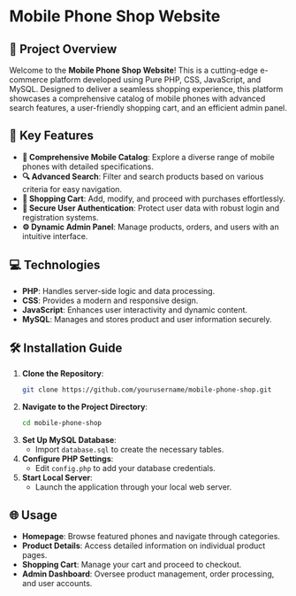 # Mobile Phone Shop Website

## 🚀 Project Overview

Welcome to the **Mobile Phone Shop Website**! This is a cutting-edge e-commerce platform developed using Pure PHP, CSS, JavaScript, and MySQL. Designed to deliver a seamless shopping experience, this platform showcases a comprehensive catalog of mobile phones with advanced search features, a user-friendly shopping cart, and an efficient admin panel.

## 🔧 Key Features

- **📱 Comprehensive Mobile Catalog**: Explore a diverse range of mobile phones with detailed specifications.
- **🔍 Advanced Search**: Filter and search products based on various criteria for easy navigation.
- **🛒 Shopping Cart**: Add, modify, and proceed with purchases effortlessly.
- **🔐 Secure User Authentication**: Protect user data with robust login and registration systems.
- **⚙️ Dynamic Admin Panel**: Manage products, orders, and users with an intuitive interface.

## 💻 Technologies

- **PHP**: Handles server-side logic and data processing.
- **CSS**: Provides a modern and responsive design.
- **JavaScript**: Enhances user interactivity and dynamic content.
- **MySQL**: Manages and stores product and user information securely.

## 🛠 Installation Guide

1. **Clone the Repository**:
    ```bash
    git clone https://github.com/yourusername/mobile-phone-shop.git
    ```
2. **Navigate to the Project Directory**:
    ```bash
    cd mobile-phone-shop
    ```
3. **Set Up MySQL Database**:
    - Import `database.sql` to create the necessary tables.
4. **Configure PHP Settings**:
    - Edit `config.php` to add your database credentials.
5. **Start Local Server**:
    - Launch the application through your local web server.

## 🌐 Usage

- **Homepage**: Browse featured phones and navigate through categories.
- **Product Details**: Access detailed information on individual product pages.
- **Shopping Cart**: Manage your cart and proceed to checkout.
- **Admin Dashboard**: Oversee product management, order processing, and user accounts.




